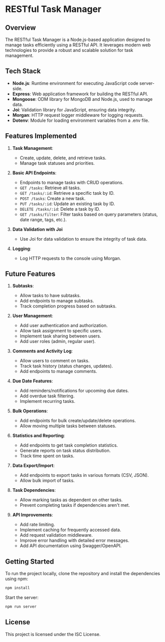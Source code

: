 # RESTful Task Manager

## Overview

The RESTful Task Manager is a Node.js-based application designed to manage tasks efficiently using a RESTful API. It leverages modern web technologies to provide a robust and scalable solution for task management.

## Tech Stack

- **Node.js**: Runtime environment for executing JavaScript code server-side.
- **Express**: Web application framework for building the RESTful API.
- **Mongoose**: ODM library for MongoDB and Node.js, used to manage data.
- **Joi**: Validation library for JavaScript, ensuring data integrity.
- **Morgan**: HTTP request logger middleware for logging requests.
- **Dotenv**: Module for loading environment variables from a .env file.

## Features Implemented

1. **Task Management**:

   - Create, update, delete, and retrieve tasks.
   - Manage task statuses and priorities.

2. **Basic API Endpoints**:

   - Endpoints to manage tasks with CRUD operations.
   - `GET /tasks`: Retrieve all tasks.
   - `GET /tasks/:id`: Retrieve a specific task by ID.
   - `POST /tasks`: Create a new task.
   - `PUT /tasks/:id`: Update an existing task by ID.
   - `DELETE /tasks/:id`: Delete a task by ID.
   - `GET /tasks/filter`: Filter tasks based on query parameters (status, date range, tags, etc.).

3. **Data Validation with Joi**

   - Use Joi for data validation to ensure the integrity of task data.

4. **Logging**:
   - Log HTTP requests to the console using Morgan.

## Future Features

1. **Subtasks**:

   - Allow tasks to have subtasks.
   - Add endpoints to manage subtasks.
   - Track completion progress based on subtasks.

2. **User Management**:

   - Add user authentication and authorization.
   - Allow task assignment to specific users.
   - Implement task sharing between users.
   - Add user roles (admin, regular user).

3. **Comments and Activity Log**:

   - Allow users to comment on tasks.
   - Track task history (status changes, updates).
   - Add endpoints to manage comments.

4. **Due Date Features**:

   - Add reminders/notifications for upcoming due dates.
   - Add overdue task filtering.
   - Implement recurring tasks.

5. **Bulk Operations**:

   - Add endpoints for bulk create/update/delete operations.
   - Allow moving multiple tasks between statuses.

6. **Statistics and Reporting**:

   - Add endpoints to get task completion statistics.
   - Generate reports on task status distribution.
   - Track time spent on tasks.

7. **Data Export/Import**:

   - Add endpoints to export tasks in various formats (CSV, JSON).
   - Allow bulk import of tasks.

8. **Task Dependencies**:

   - Allow marking tasks as dependent on other tasks.
   - Prevent completing tasks if dependencies aren't met.

9. **API Improvements**:
   - Add rate limiting.
   - Implement caching for frequently accessed data.
   - Add request validation middleware.
   - Improve error handling with detailed error messages.
   - Add API documentation using Swagger/OpenAPI.

## Getting Started

To run the project locally, clone the repository and install the dependencies using npm:

```bash
npm install
```

Start the server:

```bash
npm run server
```

## License

This project is licensed under the ISC License.
